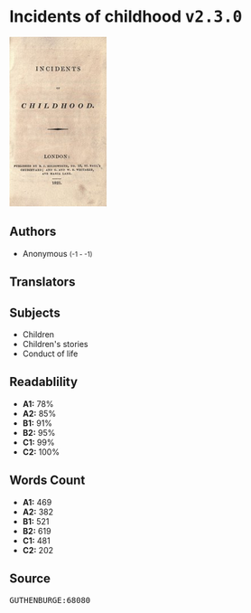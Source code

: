 # Incidents of childhood <kbd>v2.3.0</kbd>

![](./cover.medium.jpg "")

## Authors


 - Anonymous <small>(-1 - -1)</small>

## Translators



## Subjects


 - Children
 - Children's stories
 - Conduct of life

## Readablility


 - **A1:** 78%
 - **A2:** 85%
 - **B1:** 91%
 - **B2:** 95%
 - **C1:** 99%
 - **C2:** 100%

## Words Count


 - **A1:** 469
 - **A2:** 382
 - **B1:** 521
 - **B2:** 619
 - **C1:** 481
 - **C2:** 202

## Source


<kbd>GUTHENBURGE:68080</kbd>
